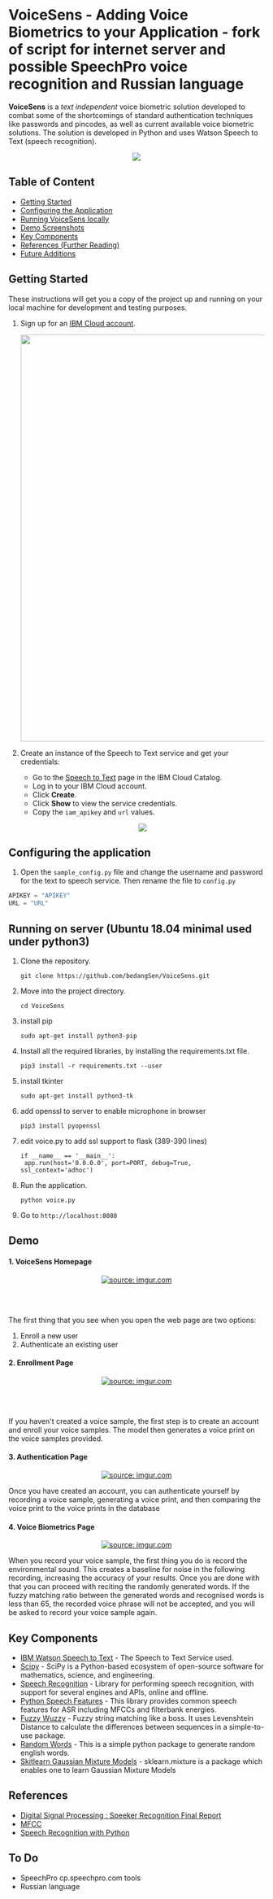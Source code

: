 # VoiceSens - Adding Voice Biometrics to your Application - fork of script for internet server and possible SpeechPro voice recognition and Russian language

<b>VoiceSens</b> is a <i>text independent</i> voice biometric solution developed to combat some of the shortcomings of standard authentication techniques like passwords and pincodes, as well as current available voice biometric solutions. The solution is developed in Python and uses Watson Speech to Text (speech recognition).

<p align="center">
 <img src="https://i.imgur.com/PQPkGYo.gif" align="middle">
</p>

## Table of Content

+ [Getting Started](#getting-started)
+ [Configuring the Application](#configuring-the-application) 
+ [Running VoiceSens locally](#running-locally)
+ [Demo Screenshots](#demo)
+ [Key Components](#built-with)
+ [References (Further Reading)](#references)
+ [Future Additions](#to-do)


## Getting Started

These instructions will get you a copy of the project up and running on your local machine for development and testing purposes.

1. Sign up for an [IBM Cloud account](https://ibm.biz/devfest2019).
   <p align="center">
    <img src="https://github.com/bedangSen/VoiceSens/blob/master/Images/Screenshot_2019-03-31%20Sign%20up%20for%20IBM%20Cloud.png?raw=true" width="800"  align="middle">
   </p>
  
1. Create an instance of the Speech to Text service and get your credentials:
    - Go to the [Speech to Text](https://console.bluemix.net/catalog/services/speech-to-text) page in the IBM Cloud Catalog.
    - Log in to your IBM Cloud account.
    - Click **Create**.
    - Click **Show** to view the service credentials.
    - Copy the `iam_apikey` and `url` values.
    
    <p align="center">
    <img src="https://i.imgur.com/Y0vZNHr.gif" align="middle">
   </p>

## Configuring the application


1. Open the `sample_config.py` file and change the username and password for the text to speech service. Then rename the file to `config.py` 

```python
APIKEY = "APIKEY"  
URL = "URL"  
```

## Running on server (Ubuntu 18.04 minimal used under python3)

1. Clone the repository. 

    ```
    git clone https://github.com/bedangSen/VoiceSens.git
    ```
    
1. Move into the project directory. 

    ```
    cd VoiceSens
    ```
 
1. install pip 
   ```
   sudo apt-get install python3-pip
   ```

1. Install all the required libraries, by installing the requirements.txt file.

    ```
    pip3 install -r requirements.txt --user
    ```
1. install tkinter
    ```
    sudo apt-get install python3-tk
    ```
1. add openssl to server to enable microphone in browser
   ```
   pip3 install pyopenssl
   ```
1. edit voice.py to add ssl support to flask (389-390 lines)
   ```
   if __name__ == '__main__':
    app.run(host='0.0.0.0', port=PORT, debug=True, ssl_context='adhoc')
   ``` 

    
1. Run the application.

    ```
    python voice.py
    ```
    
1. Go to `http://localhost:8080`

## Demo

#### 1. VoiceSens Homepage

<p align="center">
 <a href="https://imgur.com/JuokbKe"><img src="https://i.imgur.com/JuokbKe.gif" title="source: imgur.com" /></a>
</p>

<br><br>

 The first thing that you see when you open the web page are two options:
 1. Enroll a new user
 1. Authenticate an existing user
 

#### 2. Enrollment Page

<p align="center">
 <a href="https://imgur.com/61CsyWO"><img src="https://i.imgur.com/61CsyWO.gif" title="source: imgur.com" /></a>
</p>

<br><br>

If you haven't created a voice sample, the first step is to create an account and enroll your voice samples. The model then generates a voice print on the voice samples provided. 

#### 3. Authentication Page

<p align="center">
 <a href="https://imgur.com/U3T3uVT"><img src="https://i.imgur.com/U3T3uVT.gif" title="source: imgur.com" /></a>
</p>

Once you have created an account, you can authenticate yourself by recording a voice sample, generating a voice print, and then comparing the voice print to the voice prints in the database

#### 4. Voice Biometrics Page

<p align="center">
 <a href="https://imgur.com/eVDHeSE"><img src="https://i.imgur.com/eVDHeSE.gif" title="source: imgur.com" /></a>
</p>

When you record your voice sample, the first thing you do is record the environmental sound. This creates a baseline for noise in the following recording, increasing the accuracy of your results. Once you are done with that you can proceed with reciting the randomly generated words. If the fuzzy matching ratio between the generated words and recognised words is less than 65, the recorded voice phrase will not be accepted, and you will be asked to record your voice sample again. 

## Key Components

* [IBM Watson Speech to Text](https://console.bluemix.net/catalog/services/speech-to-text) - The Speech to Text Service used. 
* [Scipy](https://www.scipy.org/) - SciPy is a Python-based ecosystem of open-source software for mathematics, science, and engineering. 
* [Speech Recognition](https://pypi.org/project/SpeechRecognition/) -  Library for performing speech recognition, with support for several engines and APIs, online and offline.
* [Python Speech Features](https://python-speech-features.readthedocs.io/en/latest/) - This library provides common speech features for ASR including MFCCs and filterbank energies. 
* [Fuzzy Wuzzy](https://github.com/seatgeek/fuzzywuzzy) - Fuzzy string matching like a boss. It uses Levenshtein Distance to calculate the differences between sequences in a simple-to-use package. 
* [Random Words](https://pypi.org/project/random-word/) - This is a simple python package to generate random english words. 
* [Skitlearn Gaussian Mixture Models](https://scikit-learn.org/stable/modules/mixture.html) - sklearn.mixture is a package which enables one to learn Gaussian Mixture Models

## References

* [Digital Signal Processing : Speeker Recognition Final Report](https://raw.githubusercontent.com/ppwwyyxxspeaker-recognition/master/doc/Final-Report-Complete.pdf)
* [MFCC](http://practicalcryptography.com/miscellaneous/machine-learning/guide-mel-frequency-cepstral-coefficients-mfccs/)
* [Speech Recognition with Python](https://realpython.com/python-speech-recognition/)

## To Do

* SpeechPro cp.speechpro.com tools 
* Russian language 

